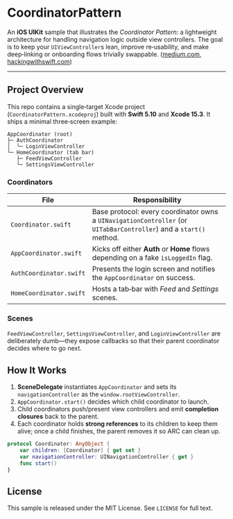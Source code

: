 # CoordinatorPattern

An **iOS UIKit** sample that illustrates the *Coordinator Pattern*: a lightweight architecture for handling navigation logic outside view controllers. The goal is to keep your `UIViewController`s lean, improve re‑usability, and make deep‑linking or onboarding flows trivially swappable. ([medium.com](https://medium.com/%40maysam.shahsavari/a-comprehensive-guide-to-coordinator-pattern-in-swift-7e7647ecc525?utm_source=chatgpt.com), [hackingwithswift.com](https://www.hackingwithswift.com/articles/71/how-to-use-the-coordinator-pattern-in-ios-apps?utm_source=chatgpt.com))

---

## Project Overview

This repo contains a single‑target Xcode project (`CoordinatorPattern.xcodeproj`) built with **Swift 5.10** and **Xcode 15.3**. It ships a minimal three‑screen example:

```
AppCoordinator (root)
├─ AuthCoordinator
│  └─ LoginViewController
└─ HomeCoordinator (tab bar)
   ├─ FeedViewController
   └─ SettingsViewController
```

### Coordinators

| File                    | Responsibility                                                                                                     |
| ----------------------- | ------------------------------------------------------------------------------------------------------------------ |
| `Coordinator.swift`     | Base protocol: every coordinator owns a `UINavigationController` (or `UITabBarController`) and a `start()` method. |
| `AppCoordinator.swift`  | Kicks off either **Auth** or **Home** flows depending on a fake `isLoggedIn` flag.                                 |
| `AuthCoordinator.swift` | Presents the login screen and notifies the `AppCoordinator` on success.                                            |
| `HomeCoordinator.swift` | Hosts a tab‑bar with *Feed* and *Settings* scenes.                                                                 |

### Scenes

`FeedViewController`, `SettingsViewController`, and `LoginViewController` are deliberately dumb—they expose callbacks so that their parent coordinator decides where to go next.

## How It Works

1. **SceneDelegate** instantiates `AppCoordinator` and sets its `navigationController` as the `window.rootViewController`.
2. `AppCoordinator.start()` decides which child coordinator to launch.
3. Child coordinators push/present view controllers and emit **completion closures** back to the parent.
4. Each coordinator holds **strong references** to its children to keep them alive; once a child finishes, the parent removes it so ARC can clean up.

```swift
protocol Coordinator: AnyObject {
    var children: [Coordinator] { get set }
    var navigationController: UINavigationController { get }
    func start()
}
```
## License

This sample is released under the MIT License. See `LICENSE` for full text.

